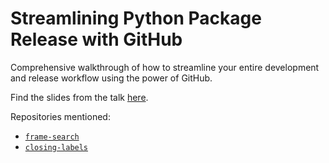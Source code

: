 # Streamlining Python Package Release with GitHub

Comprehensive walkthrough of how to streamline your entire development and
release workflow using the power of GitHub.

Find the slides from the talk [here](./docs/presentation.pdf).

Repositories mentioned: 

- [`frame-search`](https://williambdean.github.io/frame-search/)
- [`closing-labels`](https://github.com/marketplace/actions/sync-closing-labels)


